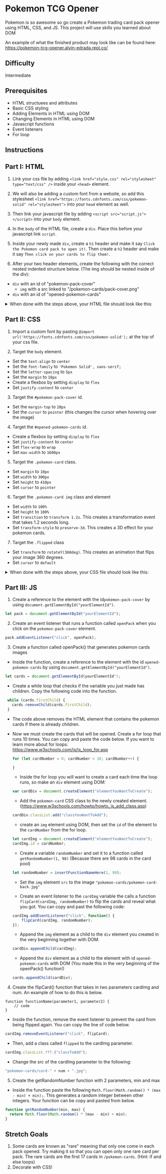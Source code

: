 # Pokemon TCG Opener

Pokemon is so awesome so go create a Pokemon trading card pack opener using HTML, CSS, and JS. This project will use skills you learned about DOM

An example of what the finished product may look like can be found here: https://pokemon-tcg-opener.alvin-edrada.repl.co/

## Difficulty
Intermediate

## Prerequisites
* HTML structuees and attributes
* Basic CSS styling
* Adding Elements in HTML using DOM
* Changing Elements in HTML using DOM
* Javascript functions
* Event listeners
* For loop

## Instructions

## Part I: HTML

1. Link your css file by adding ```<link href="style.css" rel="stylesheet" type="text/css" />``` inside your ```<head>``` element. 

2. We will also be adding a custom font from a website, so add this stylesheet ```<link href="https://fonts.cdnfonts.com/css/pokemon-solid" rel="stylesheet">``` into your ```head``` element as well.

3. Then link your javascript file by adding ```<script src="script.js"></script>``` into your ```body``` element.

4. In the ```body``` of the HTML file, create a ```div```. Place this before your javascript link ```script```.

5. Inside your newly made ```div```, create a ```h1``` header and make it say ```Click the Pokemon card pack to open it!```. Then create a ```h2``` header and make it say ```Then click on your cards to flip them!```.

6. After your two header elements, create the following with the correct nested indented structure below. (The img should be nested inside of the div):
  * ```div``` with an id of "pokemon-pack-cover"
    * ```img``` with a src linked to "/pokemon-cards/pack-cover.png"
  * ```div``` with an id of "opened-pokemon-cards"
  
  
<details>
      <summary>When done with the steps above, your HTML file should look like this:</summary>

``` HTML
<!DOCTYPE html>
<html>

<head>
  <meta charset="utf-8">
  <meta name="viewport" content="width=device-width">
  <title>replit</title>
  <link href="style.css" rel="stylesheet" type="text/css" />
  <link href="https://fonts.cdnfonts.com/css/pokemon-solid" rel="stylesheet">
</head>

<body>
  <div>
    <h1>Click the Pokemon card pack to open it!</h1>
    <h2>Then click on your cards to flip them!</h2>
    <div id="pokemon-pack-cover">
      <img src="pokemon-cards/pack-cover.png">
    </div>
    <div id="opened-pokemon-cards">
    </div>
  </div>
  <script src="script.js"></script>
</body>

</html>
```
</details>

## Part II: CSS
1. Import a custom font by pasting ```@import url('https://fonts.cdnfonts.com/css/pokemon-solid');``` at the top of your css file.

2. Target the ```body``` element.
  * Set the ```text-align``` to ```center```
  * Set the ```font-family``` to ```'Pokemon Solid', sans-serif;```
  * Set the ```letter-spacing``` to ```5px```
  * Set the ```margin``` to ```10px```
  * Create a flexbox by setting ```display``` to ```flex```
  * Set ```justify-content``` to ```center```
  
3. Target the ```#pokemon-pack-cover``` id.
  * Set the ```margin-top``` to ```20px```
  * Set the ```cursor``` to ```pointer``` (this changes the cursor when hovering over the image)
  
4. Target the ```#opened-pokemon-cards``` id.
  * Create a flexbox by setting ```display``` to ```flex```
  * Set ```justify-content``` to ```center```
  * Set ```flex-wrap``` to ```wrap```
  * Set ```max-width``` to ```1600px```
  
5. Target the ```.pokemon-card``` class.
  * Set ```margin``` to ```10px```
  * Set ```width``` to ```300px```
  * Set ```height``` to ```410px```
  * Set ```cursor``` to ```pointer```
  
6. Target the ```.pokemon-card img``` class and element
  * Set ```width``` to ```100%```
  * Set ```height``` to ```100%```
  * Set ```transition``` to ```transform 1.2s```. This creates a transformation event that takes 1.2 seconds long.
  * Set ```transform-style``` to ```preserve-3d```. This creates a 3D effect for your pokemon cards.
  
7. Target the ```.flipped``` class
  * Set ```transform``` to ```rotateY(360deg)```. This creates an animation that flips your image 360 degrees.
  * Set ```cursor``` to ```default```

<details>
      <summary>When done with the steps above, your CSS file should look like this:</summary>

``` CSS
@import url('https://fonts.cdnfonts.com/css/pokemon-solid');

body {
  display: flex;
  justify-content: center;
  margin: 10px;
  font-family: 'Pokemon Solid', sans-serif;
  letter-spacing: 5px;
  text-align: center;
}

#pokemon-pack-cover {
  margin-top: 20px;
  cursor: pointer;
}

/* stretch goals grid*/
#opened-pokemon-cards {
  display: flex;
  flex-wrap: wrap;
  justify-content: center;
  max-width: 1600px;
}

.pokemon-card {
  margin: 10px;
  width: 300px;
  height: 410px;
  cursor: pointer;
}

.pokemon-card img {
  width: 100%;
  height: 100%;
  transition: transform 1.2s;
  transform-style: preserve-3d;
  
}

.flipped {
  transform: rotateY(360deg);
  cursor: default;
}

```
</details>

## Part III: JS

1. Create a reference to the element with the id```pokemon-pack-cover``` by using ```document.getElementById("yourElementId")```.

``` javascript
let pack = document.getElementById("yourElementId");
```

2. Create an event listener that runs a function called ```openPack``` when you click on the ```pokemon-pack-cover``` element.

``` javascript
pack.addEventListener("click", openPack);
```


3. Create a function called openPack() that generates pokemon cards images
* Inside the function, create a reference to the element with the id ```opened-pokemon-cards``` by using ```document.getElementById("yourElementId")```.

``` javascript
let cards = document.getElementById(yourElementId");
```

* Create a while loop that checks if the variable you just made has children. Copy the following code into the function.
 ``` javascript
  while (cards.firstChild) {
    cards.removeChild(cards.firstChild);
  }
 ```
  * The code above removes the HTML element that contains the pokemon cards if there is already children.
  
* Now we must create the cards that will be opened. Create a for loop that runs 10 times. You can copy and paste the code below. If you want to learn more about for loops: https://www.w3schools.com/js/js_loop_for.asp

  ``` javascript
  for (let cardNumber = 0; cardNumber < 10; cardNumber++) {

  }
  ```

  * Inside the for loop you will want to create a card each time the loop runs, so make an ```div``` element using DOM:
  ``` javascript
  var cardDiv = document.createElement("elementYouWantToCreate");
  ```
  
  * Add the ```pokemon-card``` CSS class to the newly created element. (https://www.w3schools.com/howto/howto_js_add_class.asp)
  ``` javascript
  cardDiv.classList.add("classYouWantToAdd");
  ```

  * create an ```img``` element using DOM, then set the ```id``` of the element to the ```cardNumber``` from the for loop.
  ``` javascript
  let cardImg = document.createElement("elementYouWantToCreate");
  cardImg.id = cardNumber;
  ```

  * Create a variable ```randomNumber``` and set it to a function called ```getRandomNumber(1, 98)``` (Because there are 98 cards in the card pool)
  ``` javascript
  let randomNumber = insertFunctionNameHere(1, 98);
  ```
  
  * Set the ```img``` element ```src``` to the image ```"pokemon-cards/pokemon-card-back.jpg"```
  
  * Create an event listener to the ```cardImg``` variable the calls a function ```flipCard(cardImg, randomNumber)``` to flip the cards and reveal what you got. You can copy and past the following code:
  ``` javascript
  cardImg.addEventListener("click", function() {
      flipCard(cardImg, randomNumber);
  });
  ```
  
  * Append the ```img``` element as a child to the ```div``` element you created in the very beginning together with DOM.
  ``` javascript
  cardDiv.appendChild(cardImg);
  ```
  
  * Append the ```div``` element as a child to the element with id ```opened-pokemon-cards``` with DOM (You made this in the very beginning of the openPack() function!)
  ``` javascript
  cards.appendChild(cardDiv);
  ```
  
4. Create the flipCard() function that takes in two parameters cardImg and num. An example of how to do this is below.
``` javacsript
function functionName(parameter1, parameter2) {
    // code
}
```

  * Inside the function, remove the event listener to prevent the card from being flipped again. You can copy the line of code below.
  ``` javascript
  cardImg.removeEventListener("click", flipCard);
  ```
  * Then, add a class called ```flipped``` to the cardImg parameter.
  ``` javascript
  cardImg.classList.???.("classToAdd");
  ```
  * Change the src of the cardImg parameter to the following:
  ``` javascript  
  "pokemon-cards/card-" + num + ".jpg";
  ```
    
    
5. Create the getRandomNumber function with 2 parameters, min and max
* Inside the function paste the following ```Math.floor(Math.random() * (max - min) + min);```. This generates a random integer between other integers. Your function can be copy and pasted from below.

``` javascript
function getRandomNumber(min, max) {
  return Math.floor(Math.random() * (max - min) + min);
}
```

## Stretch Goals
1. Some cards are known as "rare" meaning that only one come in each pack opened. Try making it so that you can open only one rare card per pack. The rare cards are the first 17 cards in ```/pokemon-cards```. (Hint: if and else loops)
2. Decorate with CSS!
